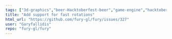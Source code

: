 ```yaml
---
tags: ["3d-graphics","beer-Hacktoberfest-beer","game-engine","hacktoberfest","python","scientific-visualization","scriptable-animations","shaders","simulation","typeNew-Feature"]
title: "Add support for fast rotations"
html_url: "https://github.com/fury-gl/fury/issues/327"
user: "Garyfallidis"
repo: "fury-gl/fury"
---
```


